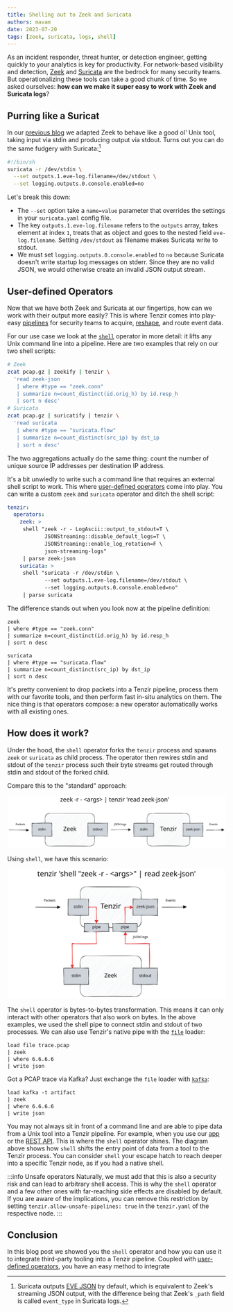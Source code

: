 ```yaml
---
title: Shelling out to Zeek and Suricata
authors: mavam
date: 2023-07-20
tags: [zeek, suricata, logs, shell]
---
```


As an incident responder, threat hunter, or detection engineer, getting quickly
to your analytics is key for productivity. For network-based visibility and
detection, [Zeek](https://zeek.org) and [Suricata](https://suricata.io) are the
bedrock for many security teams. But operationalizing these tools can take a
good chunk of time. So we asked ourselves: **how can we make it super easy
to work with Zeek and Suricata logs**?

<!--truncate-->

## Purring like a Suricat

In our [previous blog](/blog/zeek-and-ye-shall-pipe/) we adapted Zeek to behave
like a good ol' Unix tool, taking input via stdin and producing output via
stdout. Turns out you can do the same fudgery with Suricata:[^1]

[^1]: Suricata outputs [EVE
JSON](https://suricata.readthedocs.io/en/latest/output/eve/eve-json-output.html)
by default, which is equivalent to Zeek's streaming JSON output, with the
difference being that Zeek's `_path` field is called `event_type` in Suricata
logs.

```bash title=suricatify
#!/bin/sh
suricata -r /dev/stdin \
  --set outputs.1.eve-log.filename=/dev/stdout \
  --set logging.outputs.0.console.enabled=no
```

Let's break this down:

- The `--set` option take a `name=value` parameter that overrides the settings
  in your `suricata.yaml` config file.
- The key `outputs.1.eve-log.filename` refers to the `outputs` array, takes
  element at index `1`, treats that as object and goes to the nested field
  `eve-log.filename`. Setting `/dev/stdout` as filename makes Suricata write to
  stdout.
- We must set `logging.outputs.0.console.enabled` to `no` because Suricata
  doesn't write startup log messages on stderr. Since they are no valid JSON, we
  would otherwise create an invalid JSON output stream.

## User-defined Operators

Now that we have both Zeek and Suricata at our fingertips, how can we work with
their output more easily? This is where Tenzir comes into play-easy
[pipelines](/docs/language/pipelines) for security teams to acquire,
[reshape](/docs/user-guides/get-started), and route event data.

For our use case we look at the [`shell`](/docs/operators/shell) operator in
more detail: it lifts any Unix command line into a pipeline. Here are two
examples that rely on our two shell scripts:

```bash
# Zeek
zcat pcap.gz | zeekify | tenzir \
  'read zeek-json
   | where #type == "zeek.conn"
   | summarize n=count_distinct(id.orig_h) by id.resp_h
   | sort n desc'
# Suricata
zcat pcap.gz | suricatify | tenzir \
  'read suricata
   | where #type == "suricata.flow"
   | summarize n=count_distinct(src_ip) by dst_ip
   | sort n desc'
```

The two aggregations actually do the same thing: count the number of unique
source IP addresses per destination IP address.

It's a bit unwiedly to write such a command line that requires an external shell
script to work. This where [user-defined operators](/operators/user-defined)
come into play. You can write a custom `zeek` and `suricata` operator and ditch
the shell script:

```yaml title="tenzir.yaml"
tenzir:
  operators:
    zeek: >
     shell "zeek -r - LogAscii::output_to_stdout=T \
            JSONStreaming::disable_default_logs=T \
            JSONStreaming::enable_log_rotation=F \
            json-streaming-logs"
     | parse zeek-json
    suricata: >
     shell "suricata -r /dev/stdin \
            --set outputs.1.eve-log.filename=/dev/stdout \
            --set logging.outputs.0.console.enabled=no"
     | parse suricata
```

The difference stands out when you look now at the pipeline definition:

```text title=Zeek
zeek
| where #type == "zeek.conn"
| summarize n=count_distinct(id.orig_h) by id.resp_h
| sort n desc
```

```text bash title=Suricata
suricata
| where #type == "suricata.flow"
| summarize n=count_distinct(src_ip) by dst_ip
| sort n desc
```

It's pretty convenient to drop packets into a Tenzir pipeline, process them with
our favorite tools, and then perform fast in-situ analytics on them. The nice
thing is that operators compose: a new operator automatically works with all
existing ones.

## How does it work?

Under the hood, the `shell` operator forks the `tenzir` process and spawns
`zeek` or `suricata` as child process. The operator then rewires stdin and
stdout of the `tenzir` process such their byte streams get routed through stdin
and stdout of the forked child.

Compare this to the "standard" approach:

![Piping Zeek to Tenzir](zeek-to-tenzir-pipe.excalidraw.svg)

Using `shell`, we have this scenario:

![Shelling out to Zeek](zeek-to-tenzir-shell.excalidraw.svg)

The `shell` operator is bytes-to-bytes transformation. This means it can only
interact with other operators that also work on bytes. In the above examples, we
used the shell pipe to connect stdin and stdout of two processes. We can also
use Tenzir's native pipe with the [`file`](/docs/connectors/file) loader:

```
load file trace.pcap
| zeek
| where 6.6.6.6
| write json
```

Got a PCAP trace via Kafka? Just exchange the `file` loader with
[`kafka`](/docs/connectors/kafka):

```
load kafka -t artifact
| zeek
| where 6.6.6.6
| write json
```

You may not always sit in front of a command line and are able to pipe data from
a Unix tool into a Tenzir pipeline. For example, when you use our
[app](/setup-guides/use-the-app) or the [REST API](/rest-api). This is where the
`shell` operator shines. The diagram above shows how `shell` shifts the entry
point of data from a tool to the Tenzir process. You can consider `shell` your
escape hatch to reach deeper into a specific Tenzir node, as if you had a native
shell.

:::info Unsafe operators
Naturally, we must add that this is also a security risk and can lead to
arbitrary shell access. This is why the `shell` operator and a few other ones
with far-reaching side effects are disabled by default. If you are aware of the
implications, you can remove this restriction by setting
`tenzir.allow-unsafe-pipelines: true` in the `tenzir.yaml` of the respective
node.
:::

## Conclusion

In this blog post we showed you the `shell` operator and how you can use it to
integrate third-party tooling into a Tenzir pipeline. Coupled with [user-defined
operators](/operators/user-defined), you have an easy method to integrate
